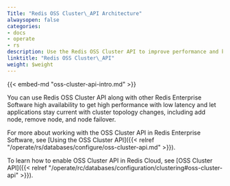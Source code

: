 ```yaml
---
Title: "Redis OSS Cluster\_API Architecture"
alwaysopen: false
categories:
- docs
- operate
- rs
description: Use the Redis OSS Cluster API to improve performance and keep applications current with cluster topology changes.
linktitle: "Redis OSS Cluster\_API"
weight: $weight
---
```

{{< embed-md "oss-cluster-api-intro.md"  >}}

You can use Redis OSS Cluster API along with other Redis Enterprise Software high availability
to get high performance with low latency
and let applications stay current with cluster topology changes, including add node, remove node, and node failover.

For more about working with the OSS Cluster API in Redis Enterprise Software, see [Using the OSS Cluster API]({{< relref "/operate/rs/databases/configure/oss-cluster-api.md" >}}). 

To learn how to enable OSS Cluster API in Redis Cloud, see [OSS Cluster API]({{< relref "/operate/rc/databases/configuration/clustering#oss-cluster-api" >}}).
